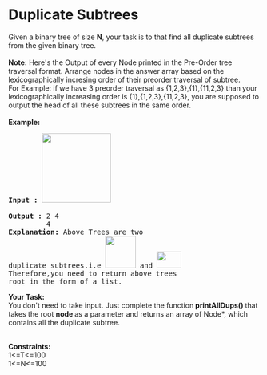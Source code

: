 Duplicate Subtrees
===


<div class="problems_problem_content__Xm_eO"><p>Given a binary tree of size <strong>N</strong>, your task is to that find&nbsp;all duplicate subtrees from the given binary tree.<br>
<br>
<strong>Note:</strong> Here's the Output of every Node printed in the Pre-Order tree traversal format. Arrange nodes in the answer array based on the lexicographically incresing order of their preorder traversal of subtree.<br>
For Example: if we have 3 preorder traversal as {1,2,3},{1},{11,2,3} than your lexicographically increasing order is {1},{1,2,3},{11,2,3}, you are supposed to output the head of all these subtrees in the same order.<br>
<br>
<strong>Example:</strong></p>

<pre><strong>Input :</strong> <img alt="" src="http://contribute.geeksforgeeks.org/wp-content/uploads/tree1-1.png" style="height:138px; width:138px">

<strong>Output : </strong>2 4
&nbsp;        4
<strong>Explanation: </strong>Above Trees are two 
duplicate subtrees.i.e <img alt="" src="http://contribute.geeksforgeeks.org/wp-content/uploads/tree2-1.png" style="height:64px; width:61px"> and <img alt="" src="http://contribute.geeksforgeeks.org/wp-content/uploads/tree3.png" style="height:33px; width:49px">
Therefore,you need to return above trees 
root in the form of a list.</pre>

<p><strong>Your Task:</strong><br>
You don't need to take input. Just complete the function<strong> printAllDups() </strong>that takes the root <strong>node </strong>as a parameter and returns an array of Node*, which contains all the duplicate subtree.</p>

<p><br>
<strong>Constraints:</strong><br>
1&lt;=T&lt;=100<br>
1&lt;=N&lt;=100</p>
</div>